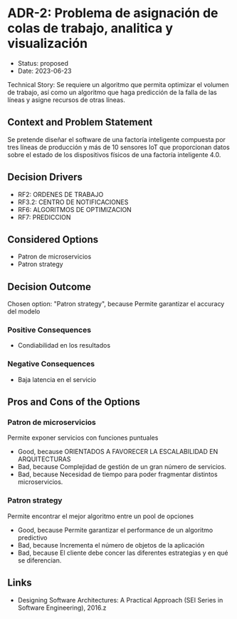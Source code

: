 # ADR-2: Problema de asignación de colas de trabajo, analitica y visualización

* Status: proposed
* Date: 2023-06-23

Technical Story: Se requiere un algoritmo que permita optimizar el volumen de trabajo, así como un algoritmo que haga predicción de la falla de las líneas y asigne recursos de otras líneas.

## Context and Problem Statement

Se pretende diseñar el software de una factoría inteligente compuesta por tres líneas de
producción y más de 10 sensores IoT que proporcionan datos sobre el estado de los dispositivos
físicos de una factoría inteligente 4.0.

## Decision Drivers

* RF2: ORDENES DE TRABAJO
* RF3.2: CENTRO DE NOTIFICACIONES
* RF6: ALGORITMOS DE OPTIMIZACION
* RF7: PREDICCION

## Considered Options

* Patron de microservicios
* Patron strategy

## Decision Outcome

Chosen option: "Patron strategy", because Permite garantizar el accuracy del modelo

### Positive Consequences

* Condiabilidad en los resultados

### Negative Consequences

* Baja latencia en el servicio

## Pros and Cons of the Options

### Patron de microservicios

Permite exponer servicios con funciones puntuales

* Good, because ORIENTADOS A FAVORECER LA ESCALABILIDAD EN ARQUITECTURAS
* Bad, because Complejidad de gestión de un gran número de servicios.
* Bad, because Necesidad de tiempo para poder fragmentar distintos microservicios.

### Patron strategy

Permite encontrar el mejor algoritmo entre un pool de opciones

* Good, because Permite garantizar el performance de un algoritmo predictivo
* Bad, because Incrementa el número de objetos de la aplicación
* Bad, because El cliente debe concer las diferentes estrategias y en qué se diferencian.

## Links

* Designing Software Architectures: A Practical Approach (SEI Series in Software Engineering), 2016.z

